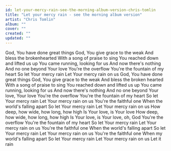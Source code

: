 ```yaml
---
id: let-your-mercy-rain-see-the-morning-album-version-chris-tomlin
title: "Let your mercy rain - see the morning album version"
artist: "Chris Tomlin"
album: ""
cover: ""
created: ""
updated: ""
---
```


God, You have done great things
God, You give grace to the weak
And bless the brokenhearted
With a song of praise to sing
You reached down and lifted us up
You came running, looking for us
And now there's nothing
And no one beyond Your love
You're the overflow
You're the fountain of my heart
So let Your mercy rain
Let Your mercy rain on us
God, You have done great things
God, You give grace to the weak
And bless the broken hearted
With a song of praise to sing
You reached down and lifted us up
You came running, looking for us
And now there's nothing
And no one beyond Your love, Your love
You're the overflow
You're the fountain of my heart
So let Your mercy rain
Let Your mercy rain on us
You're the faithful one
When the world's falling apart
So let Your mercy rain
Let Your mercy rain on us
How deep, how wide, how long, how high
Is Your love, is Your love
How deep, how wide, how long, how high
Is Your love, is Your love, oh, God
You're the overflow
You're the fountain of my heart
So let Your mercy rain
Let Your mercy rain on us
You're the faithful one
When the world's falling apart
So let Your mercy rain
Let Your mercy rain on us
You're the faithful one
When my world's falling apart
So let Your mercy rain
Let Your mercy rain on us
Let it rain